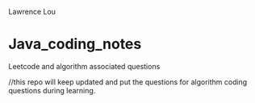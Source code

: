 Lawrence Lou
# Java_coding_notes
Leetcode and algorithm associated questions

//this repo will keep updated and put the questions for algorithm coding questions during learning.
